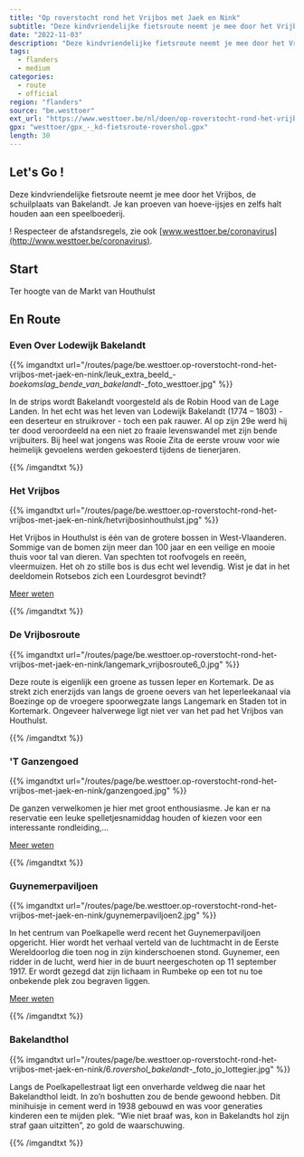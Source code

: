 ```yaml
---
title: "Op roverstocht rond het Vrijbos met Jaek en Nink"
subtitle: "Deze kindvriendelijke fietsroute neemt je mee door het Vrijbos, de schuilplaats van Bakelandt"
date: "2022-11-03"
description: "Deze kindvriendelijke fietsroute neemt je mee door het Vrijbos, de schuilplaats van Bakelandt" 
tags:
  - flanders
  - medium
categories: 
  - route
  - official
region: "flanders"
source: "be.westtoer"
ext_url: "https://www.westtoer.be/nl/doen/op-roverstocht-rond-het-vrijbos-met-jaek-en-nink"
gpx: "westtoer/gpx_-_kd-fietsroute-rovershol.gpx"
length: 30
---
```


## Let's Go !

Deze kindvriendelijke fietsroute neemt je mee door het Vrijbos, de schuilplaats van Bakelandt. Je kan proeven van hoeve-ijsjes en zelfs halt houden aan een speelboederij.

! Respecteer de afstandsregels, zie ook [www.westtoer.be/coronavirus](http://www.westtoer.be/coronavirus).

## Start 

Ter hoogte van de Markt van Houthulst 

## En Route

### Even Over Lodewijk Bakelandt 

{{% imgandtxt url="/routes/page/be.westtoer.op-roverstocht-rond-het-vrijbos-met-jaek-en-nink/leuk_extra_beeld_-_boekomslag_bende_van_bakelandt_-_foto_westtoer.jpg" %}}

In de strips wordt Bakelandt voorgesteld als de Robin Hood van de Lage Landen. In het echt was het leven van Lodewijk Bakelandt (1774 – 1803) - een deserteur en struikrover - toch een pak rauwer. Al op zijn 29e werd hij ter dood veroordeeld na een niet zo fraaie levenswandel met zijn bende vrijbuiters. Bij heel wat jongens was Rooie Zita de eerste vrouw voor wie heimelijk gevoelens werden gekoesterd tijdens de tienerjaren.

{{% /imgandtxt %}}

### Het Vrijbos

{{% imgandtxt url="/routes/page/be.westtoer.op-roverstocht-rond-het-vrijbos-met-jaek-en-nink/hetvrijbosinhouthulst.jpg" %}}

Het Vrijbos in Houthulst is één van de grotere bossen in West-Vlaanderen. Sommige van de bomen zijn meer dan 100 jaar en een veilige en mooie thuis voor tal van dieren. Van spechten tot roofvogels en reeën, vleermuizen. Het oh zo stille bos is dus echt wel levendig. Wist je dat in het deeldomein Rotsebos zich een Lourdesgrot bevindt?

[Meer weten](https://www.westtoer.be/nl/doen/het-vrijbos)

{{% /imgandtxt %}}

### De Vrijbosroute

{{% imgandtxt url="/routes/page/be.westtoer.op-roverstocht-rond-het-vrijbos-met-jaek-en-nink/langemark_vrijbosroute6_0.jpg" %}}

Deze route is eigenlijk een groene as tussen Ieper en Kortemark. De as strekt zich enerzijds van langs de groene oevers van het Ieperleekanaal via Boezinge op de vroegere spoorwegzate langs Langemark en Staden tot in Kortemark. Ongeveer halverwege ligt niet ver van het pad het Vrijbos van Houthulst.

{{% /imgandtxt %}}

### 'T Ganzengoed

{{% imgandtxt url="/routes/page/be.westtoer.op-roverstocht-rond-het-vrijbos-met-jaek-en-nink/ganzengoed.jpg" %}}

De ganzen verwelkomen je hier met groot enthousiasme. Je kan er na reservatie een leuke spelletjesnamiddag houden of kiezen voor een interessante rondleiding,…

[Meer weten](https://www.westtoer.be/nl/doen/speelboerderij-t-ganzengoed)

{{% /imgandtxt %}}

### Guynemerpaviljoen

{{% imgandtxt url="/routes/page/be.westtoer.op-roverstocht-rond-het-vrijbos-met-jaek-en-nink/guynemerpaviljoen2.jpg" %}}

In het centrum van Poelkapelle werd recent het Guynemerpaviljoen opgericht. Hier wordt het verhaal verteld van de luchtmacht in de Eerste Wereldoorlog die toen nog in zijn kinderschoenen stond. Guynemer, een ridder in de lucht, werd hier in de buurt neergeschoten op 11 september 1917. Er wordt gezegd dat zijn lichaam in Rumbeke op een tot nu toe onbekende plek zou begraven liggen.

[Meer weten](https://www.westtoer.be/nl/doen/guynemerpaviljoen)

{{% /imgandtxt %}}

### Bakelandthol

{{% imgandtxt url="/routes/page/be.westtoer.op-roverstocht-rond-het-vrijbos-met-jaek-en-nink/6._rovershol_bakelandt_-_foto_jo_lottegier.jpg" %}}

Langs de Poelkapellestraat ligt een onverharde veldweg die naar het Bakelandthol leidt. In zo’n boshutten zou de bende gewoond hebben. Dit minihuisje in cement werd in 1938 gebouwd en was voor generaties kinderen een te mijden plek. “Wie niet braaf was, kon in Bakelandts hol zijn straf gaan uitzitten”, zo gold de waarschuwing.

{{% /imgandtxt %}}
